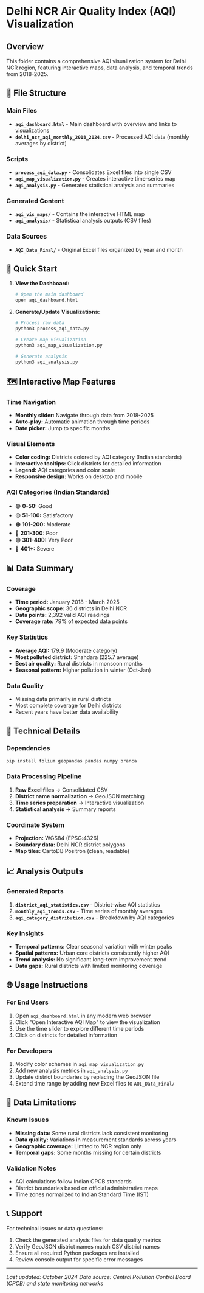 # Delhi NCR Air Quality Index (AQI) Visualization

## Overview
This folder contains a comprehensive AQI visualization system for Delhi NCR region, featuring interactive maps, data analysis, and temporal trends from 2018-2025.

## 📁 File Structure

### Main Files
- **`aqi_dashboard.html`** - Main dashboard with overview and links to visualizations
- **`delhi_ncr_aqi_monthly_2018_2024.csv`** - Processed AQI data (monthly averages by district)

### Scripts
- **`process_aqi_data.py`** - Consolidates Excel files into single CSV
- **`aqi_map_visualization.py`** - Creates interactive time-series map
- **`aqi_analysis.py`** - Generates statistical analysis and summaries

### Generated Content
- **`aqi_vis_maps/`** - Contains the interactive HTML map
- **`aqi_analysis/`** - Statistical analysis outputs (CSV files)

### Data Sources
- **`AQI_Data_Final/`** - Original Excel files organized by year and month

## 🚀 Quick Start

1. **View the Dashboard:**
   ```bash
   # Open the main dashboard
   open aqi_dashboard.html
   ```

2. **Generate/Update Visualizations:**
   ```bash
   # Process raw data
   python3 process_aqi_data.py
   
   # Create map visualization
   python3 aqi_map_visualization.py
   
   # Generate analysis
   python3 aqi_analysis.py
   ```

## 🗺️ Interactive Map Features

### Time Navigation
- **Monthly slider:** Navigate through data from 2018-2025
- **Auto-play:** Automatic animation through time periods
- **Date picker:** Jump to specific months

### Visual Elements
- **Color coding:** Districts colored by AQI category (Indian standards)
- **Interactive tooltips:** Click districts for detailed information
- **Legend:** AQI categories and color scale
- **Responsive design:** Works on desktop and mobile

### AQI Categories (Indian Standards)
- 🟢 **0-50:** Good
- 🟡 **51-100:** Satisfactory  
- 🟠 **101-200:** Moderate
- 🔴 **201-300:** Poor
- 🟣 **301-400:** Very Poor
- 🔴 **401+:** Severe

## 📊 Data Summary

### Coverage
- **Time period:** January 2018 - March 2025
- **Geographic scope:** 36 districts in Delhi NCR
- **Data points:** 2,392 valid AQI readings
- **Coverage rate:** 79% of expected data points

### Key Statistics
- **Average AQI:** 179.9 (Moderate category)
- **Most polluted district:** Shahdara (225.7 average)
- **Best air quality:** Rural districts in monsoon months
- **Seasonal pattern:** Higher pollution in winter (Oct-Jan)

### Data Quality
- Missing data primarily in rural districts
- Most complete coverage for Delhi districts
- Recent years have better data availability

## 🔧 Technical Details

### Dependencies
```bash
pip install folium geopandas pandas numpy branca
```

### Data Processing Pipeline
1. **Raw Excel files** → Consolidated CSV
2. **District name normalization** → GeoJSON matching
3. **Time series preparation** → Interactive visualization
4. **Statistical analysis** → Summary reports

### Coordinate System
- **Projection:** WGS84 (EPSG:4326)
- **Boundary data:** Delhi NCR district polygons
- **Map tiles:** CartoDB Positron (clean, readable)

## 📈 Analysis Outputs

### Generated Reports
1. **`district_aqi_statistics.csv`** - District-wise AQI statistics
2. **`monthly_aqi_trends.csv`** - Time series of monthly averages
3. **`aqi_category_distribution.csv`** - Breakdown by AQI categories

### Key Insights
- **Temporal patterns:** Clear seasonal variation with winter peaks
- **Spatial patterns:** Urban core districts consistently higher AQI
- **Trend analysis:** No significant long-term improvement trend
- **Data gaps:** Rural districts with limited monitoring coverage

## 🌐 Usage Instructions

### For End Users
1. Open `aqi_dashboard.html` in any modern web browser
2. Click "Open Interactive AQI Map" to view the visualization
3. Use the time slider to explore different time periods
4. Click on districts for detailed information

### For Developers
1. Modify color schemes in `aqi_map_visualization.py`
2. Add new analysis metrics in `aqi_analysis.py`
3. Update district boundaries by replacing the GeoJSON file
4. Extend time range by adding new Excel files to `AQI_Data_Final/`

## 🚨 Data Limitations

### Known Issues
- **Missing data:** Some rural districts lack consistent monitoring
- **Data quality:** Variations in measurement standards across years
- **Geographic coverage:** Limited to NCR region only
- **Temporal gaps:** Some months missing for certain districts

### Validation Notes
- AQI calculations follow Indian CPCB standards
- District boundaries based on official administrative maps
- Time zones normalized to Indian Standard Time (IST)

## 📞 Support

For technical issues or data questions:
1. Check the generated analysis files for data quality metrics
2. Verify GeoJSON district names match CSV district names
3. Ensure all required Python packages are installed
4. Review console output for specific error messages

---

*Last updated: October 2024*
*Data source: Central Pollution Control Board (CPCB) and state monitoring networks*